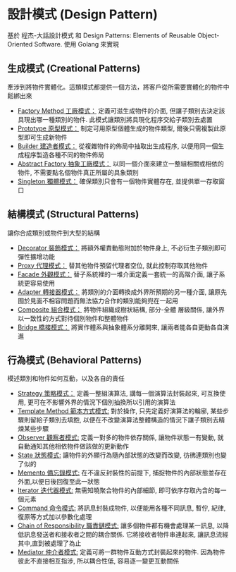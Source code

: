 # 設計模式 (Design Pattern)

基於 程杰-大話設計模式 和 Design Patterns: Elements of Reusable Object-Oriented Software. 
使用 Golang 來實現

## 生成模式 (Creational Patterns)
牽涉到將物件實體化。這類模式都提供一個方法，將客戶從所需要實體化的物件中鬆綁出來
* [Factory Method 工廠模式：](https://github.com/kimi0230/DesignPatternGolang/tree/master/FactoryMethod) 定義可滋生成物件的介面, 但讓子類別去決定該具現出哪一種類別的物件. 此模式讓類別將具現化程序交給子類別去處置
* [Prototype 原型模式：](https://github.com/kimi0230/DesignPatternGolang/tree/master/Prototype) 制定可用原型個體生成的物件類型, 爾後只需複製此原型即可生成新物件
* [Builder 建造者模式：](https://github.com/kimi0230/DesignPatternGolang/tree/master/Builder) 從複雜物件的佈局中抽取出生成程序, 以便用同一個生成程序製造各種不同的物件佈局
* [Abstract Factory 抽象工廠模式：](https://github.com/kimi0230/DesignPatternGolang/tree/master/AbstractFactory) 以同一個介面來建立一整組相關或相依的物件, 不需要點名個物件真正所屬的具象類別
* [Singleton 獨體模式：](https://github.com/kimi0230/DesignPatternGolang/tree/master/Singleton) 確保類別只會有一個物件實體存在, 並提供單一存取窗口

## 結構模式 (Structural Patterns)
讓你合成類別或物件到大型的結構
* [Decorator 裝飾模式：](https://github.com/kimi0230/DesignPatternGolang/tree/master/Decorator) 將額外權責動態附加於物件身上, 不必衍生子類別即可彈性擴增功能
* [Proxy 代理模式：](https://github.com/kimi0230/DesignPatternGolang/tree/master/Proxy) 替其他物件預留代理者空位, 就此控制存取其他物件
* [Facade 外觀模式：](https://github.com/kimi0230/DesignPatternGolang/tree/master/Facade) 替子系統裡的一堆介面定義一套統一的高階介面, 讓子系統更容易使用
* [Adapter 轉接器模式：](https://github.com/kimi0230/DesignPatternGolang/tree/master/Adapter) 將類別的介面轉換成外界所預期的另一種介面, 讓原先囿於見面不相容問題而無法協力合作的類別能夠兜在一起用
* [Composite 組合模式：](https://github.com/kimi0230/DesignPatternGolang/tree/master/Composite) 將物件組織成樹狀結構, 部分-全體 層級關係, 讓外界以一致性的方式對待個別物件和整體物件
* [Bridge 橋接模式：](https://github.com/kimi0230/DesignPatternGolang/tree/master/Bridge) 將實作體系與抽象體系分離開來, 讓兩者能各自更動各自演進

## 行為模式 (Behavioral Patterns)
模述類別和物件如何互動，以及各自的責任
* [Strategy 策略模式：](https://github.com/kimi0230/DesignPatternGolang/tree/master/Strategy) 定義一整組演算法, 講每一個演算法封裝起來, 可互換使用, 更可在不影響外界的情況下個別抽換所以引用的演算法
* [Template Method 範本方式模式:](https://github.com/kimi0230/DesignPatternGolang/tree/master/TemplateMethod) 對於操作, 只先定義好演算法的輪廓, 某些步驟則留給子類別去填飽, 以便在不改變演算法整體構造的情況下讓子類別去精煉某些步驟
* [Observer 觀察者模式:](https://github.com/kimi0230/DesignPatternGolang/tree/master/Observer) 定義一對多的物件依存關係, 讓物件狀態一有變動, 就自動通知其他相依物件做該做的更新動作
* [State 狀態模式:](https://github.com/kimi0230/DesignPatternGolang/tree/master/State) 讓物件的外顯行為隨內部狀態的改變而改變, 彷彿連類別也變了似的
* [Memento 備忘錄模式:](https://github.com/kimi0230/DesignPatternGolang/tree/master/Memento) 在不違反封裝性的前提下, 捕捉物件的內部狀態並存在外面,以便日後回復至此一狀態
* [Iterator 迭代器模式:](https://github.com/kimi0230/DesignPatternGolang/tree/master/Iterator) 無需知曉聚合物件的內部細節, 即可依序存取內含的每一個元素
* [Command 命令模式:](https://github.com/kimi0230/DesignPatternGolang/tree/master/Command) 將訊息封裝成物件, 以便能用各種不同訊息, 暫佇, 紀律, 復原等方式加以參數化處理
* [Chain of Responsibility 職責鏈模式:](https://github.com/kimi0230/DesignPatternGolang/tree/master/ChainofResponsibility) 讓多個物件都有機會處理某一訊息, 以降低訊息發送者和接收者之間的耦合關係. 它將接收者物件串連起來, 讓訊息流經其中,直到被處理了為止
* [Mediator 仲介者模式:](https://github.com/kimi0230/DesignPatternGolang/tree/master/Mediator) 定義可將一群物件互動方式封裝起來的物件. 因為物件彼此不直接相互指涉, 所以耦合性低, 容易逐一變更互動關係